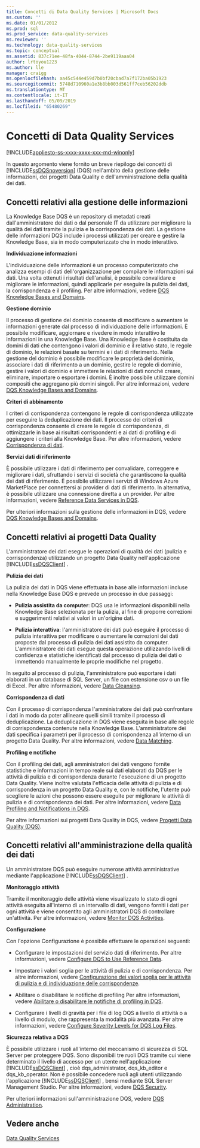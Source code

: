 ```yaml
---
title: Concetti di Data Quality Services | Microsoft Docs
ms.custom: ''
ms.date: 01/01/2012
ms.prod: sql
ms.prod_service: data-quality-services
ms.reviewer: ''
ms.technology: data-quality-services
ms.topic: conceptual
ms.assetid: 837c71ee-48fa-4044-8744-2be9119aaa04
author: lrtoyou1223
ms.author: lle
manager: craigg
ms.openlocfilehash: aa45c544e459d7b0bf20cbad7a7f172ba05b1923
ms.sourcegitcommit: 5748d710960a1e3b8bb003d561ff7ceb56202ddb
ms.translationtype: MT
ms.contentlocale: it-IT
ms.lasthandoff: 05/09/2019
ms.locfileid: "65480269"
---
```

# <a name="data-quality-services-concepts"></a>Concetti di Data Quality Services

[!INCLUDE[appliesto-ss-xxxx-xxxx-xxx-md-winonly](../includes/appliesto-ss-xxxx-xxxx-xxx-md-winonly.md)]

  In questo argomento viene fornito un breve riepilogo dei concetti di [!INCLUDE[ssDQSnoversion](../includes/ssdqsnoversion-md.md)] (DQS) nell'ambito della gestione delle informazioni, dei progetti Data Quality e dell'amministrazione della qualità dei dati.  
  
##  <a name="Knowledge"></a> Concetti relativi alla gestione delle informazioni  
 La Knowledge Base DQS è un repository di metadati creati dall'amministratore dei dati o dal personale IT da utilizzare per migliorare la qualità dei dati tramite la pulizia e la corrispondenza dei dati. La gestione delle informazioni DQS include i processi utilizzati per creare e gestire la Knowledge Base, sia in modo computerizzato che in modo interattivo.  
  
 **Individuazione informazioni**  
  
 L'individuazione delle informazioni è un processo computerizzato che analizza esempi di dati dell'organizzazione per compilare le informazioni sui dati. Una volta ottenuti i risultati dell'analisi, è possibile convalidare e migliorare le informazioni, quindi applicarle per eseguire la pulizia dei dati, la corrispondenza e il profiling. Per altre informazioni, vedere [DQS Knowledge Bases and Domains](../data-quality-services/dqs-knowledge-bases-and-domains.md).  
  
 **Gestione dominio**  
  
 Il processo di gestione del dominio consente di modificare o aumentare le informazioni generate dal processo di individuazione delle informazioni. È possibile modificare, aggiornare e rivedere in modo interattivo le informazioni in una Knowledge Base. Una Knowledge Base è costituita da domini di dati che contengono i valori di dominio e il relativo stato, le regole di dominio, le relazioni basate su termini e i dati di riferimento. Nella gestione del dominio è possibile modificare le proprietà del dominio, associare i dati di riferimento a un dominio, gestire le regole di dominio, gestire i valori di dominio e immettere le relazioni di dati nonché creare, eliminare, importare o esportare i domini. È inoltre possibile utilizzare domini compositi che aggregano più domini singoli. Per altre informazioni, vedere [DQS Knowledge Bases and Domains](../data-quality-services/dqs-knowledge-bases-and-domains.md).  
  
 **Criteri di abbinamento**  
  
 I criteri di corrispondenza contengono le regole di corrispondenza utilizzate per eseguire la deduplicazione dei dati. Il processo dei criteri di corrispondenza consente di creare le regole di corrispondenza, di ottimizzarle in base ai risultati corrispondenti e ai dati di profiling e di aggiungere i criteri alla Knowledge Base. Per altre informazioni, vedere [Corrispondenza di dati](../data-quality-services/data-matching.md).  
  
 **Servizi dati di riferimento**  
  
 È possibile utilizzare i dati di riferimento per convalidare, correggere e migliorare i dati, sfruttando i servizi di società che garantiscono la qualità dei dati di riferimento. È possibile utilizzare i servizi di Windows Azure MarketPlace per connettersi ai provider di dati di riferimento. In alternativa, è possibile utilizzare una connessione diretta a un provider. Per altre informazioni, vedere [Reference Data Services in DQS](../data-quality-services/reference-data-services-in-dqs.md).  
  
 Per ulteriori informazioni sulla gestione delle informazioni in DQS, vedere [DQS Knowledge Bases and Domains](../data-quality-services/dqs-knowledge-bases-and-domains.md).  
  
##  <a name="Projects"></a> Concetti relativi ai progetti Data Quality  
 L'amministratore dei dati esegue le operazioni di qualità dei dati (pulizia e corrispondenza) utilizzando un progetto Data Quality nell'applicazione [!INCLUDE[ssDQSClient](../includes/ssdqsclient-md.md)] .  
  
 **Pulizia dei dati**  
  
 La pulizia dei dati in DQS viene effettuata in base alle informazioni incluse nella Knowledge Base DQS e prevede un processo in due passaggi:  
  
-   **Pulizia assistita da computer**: DQS usa le informazioni disponibili nella Knowledge Base selezionata per la pulizia, al fine di proporre correzioni e suggerimenti relativi ai valori in un'origine dati.  
  
-   **Pulizia interattiva**: l'amministratore dei dati può eseguire il processo di pulizia interattiva per modificare o aumentare le correzioni dei dati proposte dal processo di pulizia dei dati assistito da computer. L'amministratore dei dati esegue questa operazione utilizzando livelli di confidenza e statistiche identificati dal processo di pulizia dei dati o immettendo manualmente le proprie modifiche nel progetto.  
  
 In seguito al processo di pulizia, l'amministratore può esportare i dati elaborati in un database di SQL Server, un file con estensione csv o un file di Excel. Per altre informazioni, vedere [Data Cleansing](../data-quality-services/data-cleansing.md).  
  
 **Corrispondenza di dati**  
  
 Con il processo di corrispondenza l'amministratore dei dati può confrontare i dati in modo da poter allineare quelli simili tramite il processo di deduplicazione. La deduplicazione in DQS viene eseguita in base alle regole di corrispondenza contenute nella Knowledge Base. L'amministratore dei dati specifica i parametri per il processo di corrispondenza all'interno di un progetto Data Quality. Per altre informazioni, vedere [Data Matching](../data-quality-services/data-matching.md).  
  
 **Profiling e notifiche**  
  
 Con il profiling dei dati, agli amministratori dei dati vengono fornite statistiche e informazioni in tempo reale sui dati elaborati da DQS per le attività di pulizia e di corrispondenza durante l'esecuzione di un progetto Data Quality. Viene inoltre valutata l'efficacia delle attività di pulizia e di corrispondenza in un progetto Data Quality e, con le notifiche, l'utente può scegliere le azioni che possono essere eseguite per migliorare le attività di pulizia e di corrispondenza dei dati. Per altre informazioni, vedere [Data Profiling and Notifications in DQS](../data-quality-services/data-profiling-and-notifications-in-dqs.md).  
  
 Per altre informazioni sui progetti Data Quality in DQS, vedere [Progetti Data Quality &#40;DQS&#41;](../data-quality-services/data-quality-projects-dqs.md).  
  
##  <a name="Admin"></a> Concetti relativi all'amministrazione della qualità dei dati  
 Un amministratore DQS può eseguire numerose attività amministrative mediante l'applicazione [!INCLUDE[ssDQSClient](../includes/ssdqsclient-md.md)] .  
  
 **Monitoraggio attività**  
  
 Tramite il monitoraggio delle attività viene visualizzato lo stato di ogni attività eseguita all'interno di un intervallo di dati, vengono forniti i dati per ogni attività e viene consentito agli amministratori DQS di controllare un'attività. Per altre informazioni, vedere [Monitor DQS Activities](../data-quality-services/monitor-dqs-activities.md).  
  
 **Configurazione**  
  
 Con l'opzione Configurazione è possibile effettuare le operazioni seguenti:  
  
-   Configurare le impostazioni del servizio dati di riferimento. Per altre informazioni, vedere [Configure DQS to Use Reference Data](../data-quality-services/configure-dqs-to-use-reference-data.md).  
  
-   Impostare i valori soglia per le attività di pulizia e di corrispondenza. Per altre informazioni, vedere [Configurazione dei valori soglia per le attività di pulizia e di individuazione delle corrispondenze](../data-quality-services/configure-threshold-values-for-cleansing-and-matching.md).  
  
-   Abilitare o disabilitare le notifiche di profiling Per altre informazioni, vedere [Abilitare o disabilitare le notifiche di profiling in DQS](../data-quality-services/enable-or-disable-profiling-notifications-in-dqs.md).  
  
-   Configurare i livelli di gravità per i file di log DQS a livello di attività o a livello di modulo, che rappresenta la modalità più avanzata. Per altre informazioni, vedere [Configure Severity Levels for DQS Log Files](../data-quality-services/configure-severity-levels-for-dqs-log-files.md).  
  
 **Sicurezza relativa a DQS**  
  
 È possibile utilizzare i ruoli all'interno del meccanismo di sicurezza di SQL Server per proteggere DQS. Sono disponibili tre ruoli DQS tramite cui viene determinato il livello di accesso per un utente nell'applicazione [!INCLUDE[ssDQSClient](../includes/ssdqsclient-md.md)] , cioè dqs_administrator, dqs_kb_editor e dqs_kb_operator. Non è possibile concedere ruoli agli utenti utilizzando l'applicazione [!INCLUDE[ssDQSClient](../includes/ssdqsclient-md.md)] , bensì mediante SQL Server Management Studio. Per altre informazioni, vedere [DQS Security](../data-quality-services/dqs-security.md).  
  
 Per ulteriori informazioni sull'amministrazione DQS, vedere [DQS Administration](../data-quality-services/dqs-administration.md).  
  
## <a name="see-also"></a>Vedere anche  
 [Data Quality Services](../data-quality-services/data-quality-services.md)  
  
  
